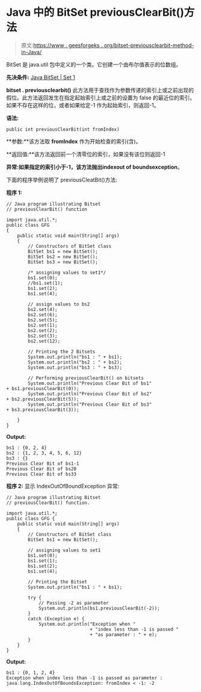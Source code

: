 # Java 中的 BitSet previousClearBit()方法

> 原文:[https://www . geesforgeks . org/bitset-previousclearbit-method-in-Java/](https://www.geeksforgeeks.org/bitset-previousclearbit-method-in-java/)

BitSet 是 java.util 包中定义的一个类。它创建一个由布尔值表示的位数组。

**先决条件:** [Java BitSet | Set 1](https://www.geeksforgeeks.org/bitset-class-java-set-1/)

**bitset . previousclearbit()**
此方法用于查找作为参数传递的索引上或之前出现的假位。此方法返回发生在指定起始索引上或之前的设置为 false 的最近位的索引。如果不存在这样的位，或者如果给定-1 作为起始索引，则返回-1。

**语法:**

```
public int previousClearBit(int fromIndex)
```

**参数:**该方法取 **fromIndex** 作为开始检查的索引(含)。

**返回值:**该方法返回前一个清零位的索引，如果没有该位则返回-1

**异常:**如果指定的索引小于-1，该方法抛出**indexout of boundsexception**。

下面的程序举例说明了 previousCleatBit()方法:

**程序 1:**

```
// Java program illustrating Bitset
// previousClearBit() function

import java.util.*;
public class GFG
{
    public static void main(String[] args)
    {
        // Constructors of BitSet class
        BitSet bs1 = new BitSet();
        BitSet bs2 = new BitSet();
        BitSet bs3 = new BitSet();

        /* assigning values to set1*/
        bs1.set(0);
        //bs1.set(1);
        bs1.set(2);
        bs1.set(4);

        // assign values to bs2
        bs2.set(4);
        bs2.set(6);
        bs2.set(5);
        bs2.set(1);
        bs2.set(2);
        bs2.set(3);
        bs2.set(12);

        // Printing the 2 Bitsets
        System.out.println("bs1 : " + bs1);
        System.out.println("bs2 : " + bs2);
        System.out.println("bs3 : " + bs3);

        // Performing previousClearBit() on bitsets
        System.out.println("Previous Clear Bit of bs1"
+ bs1.previousClearBit(0));
        System.out.println("Previous Clear Bit of bs2"
+ bs2.previousClearBit(5));
        System.out.println("Previous Clear Bit of bs3"
+ bs3.previousClearBit(3));

    }
} 
```

**Output:**

```
bs1 : {0, 2, 4}
bs2 : {1, 2, 3, 4, 5, 6, 12}
bs3 : {}
Previous Clear Bit of bs1-1
Previous Clear Bit of bs20
Previous Clear Bit of bs33

```

**程序 2:** 显示 IndexOutOfBoundException 异常:

```
// Java program illustrating Bitset
// previousClearBit() function.

import java.util.*;
public class GFG {
    public static void main(String[] args)
    {
        // Constructors of BitSet class
        BitSet bs1 = new BitSet();

        // assigning values to set1
        bs1.set(0);
        bs1.set(1);
        bs1.set(2);
        bs1.set(4);

        // Printing the Bitset
        System.out.println("bs1 : " + bs1);

        try {
            // Passing -2 as parameter
            System.out.println(bs1.previousClearBit(-2));
        }
        catch (Exception e) {
            System.out.println("Exception when "
                               + "index less than -1 is passed "
                               + "as parameter : " + e);
        }
    }
}
```

**Output:**

```
bs1 : {0, 1, 2, 4}
Exception when index less than -1 is passed as parameter : java.lang.IndexOutOfBoundsException: fromIndex < -1: -2

```